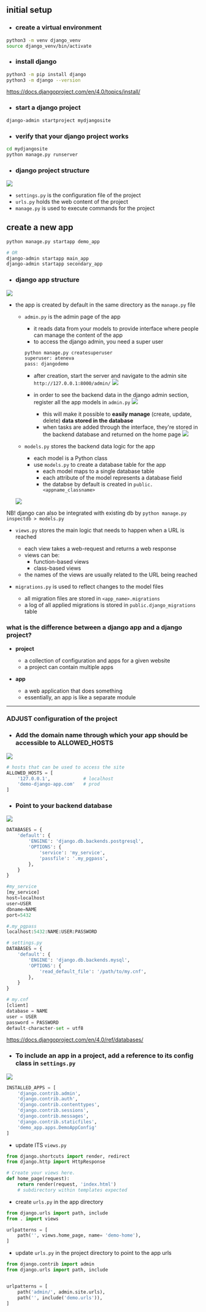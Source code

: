 ## initial setup
* ### create a virtual environment
```bash
python3 -m venv django_venv
source django_venv/bin/activate
```

* ### install django
```bash
python3 -m pip install django
python3 -m django --version
```
https://docs.djangoproject.com/en/4.0/topics/install/


* ### start a django project
```bash
django-admin startproject mydjangosite
```

* ### verify that your django project works
```bash
cd mydjangosite
python manage.py runserver
```

* ### django project structure
![](images/mydjangosites.png)
* `settings.py` is the configuration file of the project
* `urls.py` holds the web content of the project
* `manage.py` is used to execute commands for the project

## create a new app
```bash
python manage.py startapp demo_app

# OR  
django-admin startapp main_app
django-admin startapp secondary_app
```

* ### django app structure
![](images/demo-app.png)
* the app is created by default in the same directory as the `manage.py` file
  * `admin.py` is the admin page of the app
    * it reads data from your models to provide interface where people can manage the content of the app
    * to access the django admin, you need a super user
    ```bash
    python manage.py createsuperuser
    superuser: ateneva
    pass: djangodemo
    ```
    * after creation, start the server and navigate to the admin site `http://127.0.0.1:8000/admin/` 
    ![](images/django-admin-screen.png)
    
    * in order to see the backend data in the django admin section, register all the app models in `admin.py`
    ![](images/django-admin-with-our-data.png)
      * this will make it possible to **easily manage** (create, update, delete) **data stored in the database**
      * when tasks are added through the interface, they're stored in the backend database and returned on the home page
    ![](images/home-page-with-back-end-content.png)      


  * `models.py` stores the backend data logic for the app
    * each model is a Python class
    * use `models.py` to create a database table for the app
      * each model maps to a single database table
      * each attribute of the model represents a database field
      * the databse by default is created in `public.<appname_classname>`
  

  ![](images/create-db-tables-with-django.png)

NB! django can also be integrated with existing db by `python manage.py inspectdb > models.py`


  * `views.py` stores the main logic that needs to happen when a URL is reached
    * each view takes a web-request and returns a web response
    * views can be: 
      * function-based views
      * class-based views
    * the names of the views are usually related to the URL being reached
    

  * `migrations.py` is used to reflect changes to the model files
    * all migration files are stored in `<app_name>.migrations`
    * a log of all applied migrations is stored in `public.django_migrations` table

### what is the difference between a django app and a django project?
* **project**
  * a collection of configuration and apps for a given website
  * a project can contain multiple apps

* **app**
  * a web application that does something
  * essentially, an app is like a separate module

---------

### ADJUST configuration of the project

* ### **Add the domain name** through which your app should be accessible to **ALLOWED_HOSTS**

![](images/alllowed-hosts-default.png)

```python
# hosts that can be used to access the site
ALLOWED_HOSTS = [
    '127.0.0.1',            # localhost
    'demo-django-app.com'   # prod
]
```

* ### **Point to your backend database**

![](images/default-django-db.png)
```python
DATABASES = {
    'default': {
        'ENGINE': 'django.db.backends.postgresql',
        'OPTIONS': {
            'service': 'my_service',
            'passfile': '.my_pgpass',
        },
    }
}

#my_service
[my_service]
host=localhost
user=USER
dbname=NAME
port=5432

#.my_pgpass
localhost:5432:NAME:USER:PASSWORD
```

```python
# settings.py
DATABASES = {
    'default': {
        'ENGINE': 'django.db.backends.mysql',
        'OPTIONS': {
            'read_default_file': '/path/to/my.cnf',
        },
    }
}

# my.cnf
[client]
database = NAME
user = USER
password = PASSWORD
default-character-set = utf8
```

https://docs.djangoproject.com/en/4.0/ref/databases/

* ### **To include an app in a project**, add a reference to its config class in `settings.py`

![](images/installed-apps-default.png)
```python
INSTALLED_APPS = [
    'django.contrib.admin',
    'django.contrib.auth',
    'django.contrib.contenttypes',
    'django.contrib.sessions',
    'django.contrib.messages',
    'django.contrib.staticfiles',
    'demo_app.apps.DemoAppConfig'
]
```

* update ITS `views.py`
```python
from django.shortcuts import render, redirect
from django.http import HttpResponse

# Create your views here.
def home_page(request):
	return render(request, 'index.html')
	# subdirectory within templates expected
```


* create `urls.py` in the app directory
```python
from django.urls import path, include
from . import views

urlpatterns = [
    path('', views.home_page, name= 'demo-home'),
]
```

* update `urls.py` in the project directory to point to the app urls
```python
from django.contrib import admin
from django.urls import path, include


urlpatterns = [
    path('admin/', admin.site.urls),
    path('', include('demo.urls')),
]
```
